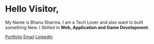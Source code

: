 # Hello Visitor,

My Name is Bhanu Sharma. I am a Tech Lover and also want to built something New. I Skilled in **Web, Application and Game Development**.

[Portfolio](https://bhanu-sharma-portfolio.vercel.app/)
[Email](mailto:bhanusharma14581@gmail.com)
[LinkedIn](https://www.linkedin.com/in/bhanu-sharma-dev)
